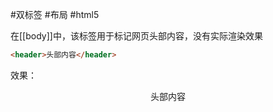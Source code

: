 #双标签 #布局 #html5

在[[body]]中，该标签用于标记网页头部内容，没有实际渲染效果

```HTML
<header>头部内容</header>
```

效果：

<header>头部内容</header>
